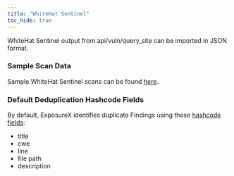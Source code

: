 ```yaml
---
title: "WhiteHat Sentinel"
toc_hide: true
---
```

WhiteHat Sentinel output from api/vuln/query_site can be imported in JSON format.

### Sample Scan Data
Sample WhiteHat Sentinel scans can be found [here](https://github.com/ExposureX/django-ExposureX/tree/master/unittests/scans/whitehat_sentinel).

### Default Deduplication Hashcode Fields
By default, ExposureX identifies duplicate Findings using these [hashcode fields](https://docs.exposurex.com/en/working_with_findings/finding_deduplication/about_deduplication/):

- title
- cwe
- line
- file path
- description

